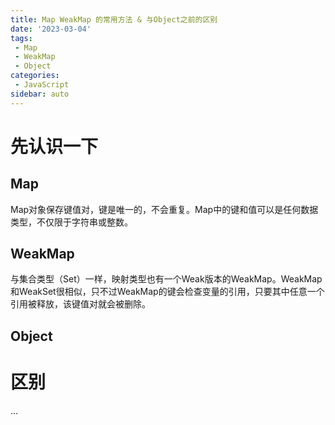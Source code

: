 ```yaml
---
title: Map WeakMap 的常用方法 & 与Object之前的区别
date: '2023-03-04'
tags:
 - Map
 - WeakMap
 - Object
categories:
 - JavaScript
sidebar: auto
---
```

# 先认识一下
## Map
Map对象保存键值对，键是唯一的，不会重复。Map中的键和值可以是任何数据类型，不仅限于字符串或整数。

## WeakMap
与集合类型（Set）一样，映射类型也有一个Weak版本的WeakMap。WeakMap和WeakSet很相似，只不过WeakMap的键会检查变量的引用，只要其中任意一个引用被释放，该键值对就会被删除。
## Object
# 区别
...